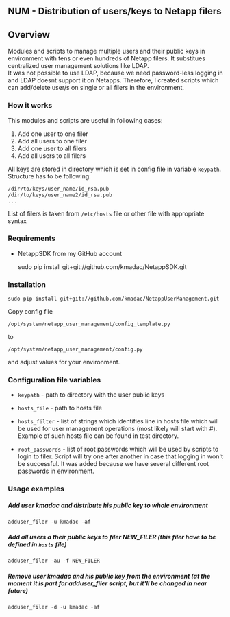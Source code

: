 ## NUM - Distribution of users/keys to Netapp filers

## Overview

Modules and scripts to manage multiple users and their public keys in environment with tens or even hundreds of Netapp filers.
It substitues centralized user management solutions like LDAP.  
It was not possible to use LDAP, because we need password-less logging in and LDAP doesnt support it on Netapps.
Therefore, I created scripts which can add/delete user/s on single or all filers in the environment.

### How it works

This modules and scripts are useful in following cases:

1. Add one user to one filer
2. Add all users to one filer
3. Add one user to all filers
4. Add all users to all filers

All keys are stored in directory which is set in config file in variable `keypath`. Structure has to be following:

    /dir/to/keys/user_name/id_rsa.pub
    /dir/to/keys/user_name2/id_rsa.pub
    ...

List of filers is taken from `/etc/hosts` file or other file with appropriate syntax

### Requirements

* NetappSDK from my GitHub account

    sudo pip install git+git://github.com/kmadac/NetappSDK.git

### Installation

    sudo pip install git+git://github.com/kmadac/NetappUserManagement.git

Copy config file

    /opt/system/netapp_user_management/config_template.py
to

    /opt/system/netapp_user_management/config.py

and adjust values for your environment.

### Configuration file variables

* `keypath` - path to directory with the user public keys

* `hosts_file` - path to hosts file

* `hosts_filter` - list of strings which identifies line in hosts file which will be used for user management operations (most likely will start with #). Example of such hosts file can be found in test directory.

* `root_passwords` - list of root passwords which will be used by scripts to login to filer. Script will try one after another in case that logging in won't be successful. It was added because we have several different root passwords in environment.

### Usage examples

##### Add user **kmadac** and distribute his public key to whole environment

    adduser_filer -u kmadac -af

##### Add all users a their public keys to filer **NEW_FILER** (this filer have to be defined in `hosts` file)

    adduser_filer -au -f NEW_FILER

##### Remove user **kmadac** and his public key from the environment (at the moment it is part for **adduser_filer** script, but it'll be changed in near future)

    adduser_filer -d -u kmadac -af
